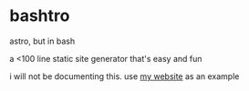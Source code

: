 # bashtro

astro, but in bash

a <100 line static site generator that's easy and fun


i will not be documenting this. use [my website](https://github.com/velzie/velzie.rip) as an example
